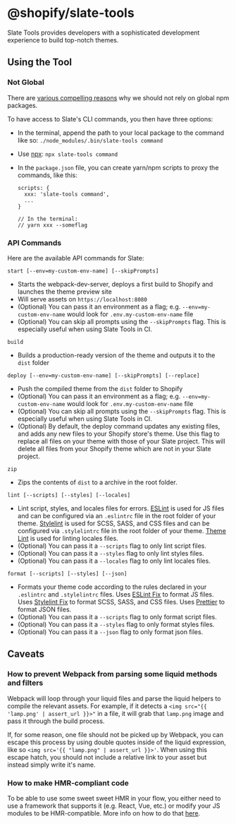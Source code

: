 # @shopify/slate-tools

Slate Tools provides developers with a sophisticated development experience to build top-notch themes.

## Using the Tool

### Not Global

There are [various compelling reasons](https://www.smashingmagazine.com/2016/01/issue-with-global-node-npm-packages/) why we should not rely on global npm packages.

To have access to Slate's CLI commands, you then have three options:

* In the terminal, append the path to your local package to the command like so: `./node_modules/.bin/slate-tools command`
* Use [npx](https://medium.com/@maybekatz/introducing-npx-an-npm-package-runner-55f7d4bd282b): `npx slate-tools command`
* In the `package.json` file, you can create yarn/npm scripts to proxy the commands, like this:

  ```
  scripts: {
    xxx: 'slate-tools command',
    ...
  }

  // In the terminal:
  // yarn xxx --someflag
  ```

### API Commands

Here are the available API commands for Slate:

`start [--env=my-custom-env-name] [--skipPrompts]`

* Starts the webpack-dev-server, deploys a first build to Shopify and launches the theme preview site
* Will serve assets on `https://localhost:8080`
* (Optional) You can pass it an environment as a flag; e.g. `--env=my-custom-env-name` would look for `.env.my-custom-env-name` file
* (Optional) You can skip all prompts using the `--skipPrompts` flag. This is especially useful when using Slate Tools in CI.

`build`

* Builds a production-ready version of the theme and outputs it to the `dist` folder

`deploy [--env=my-custom-env-name] [--skipPrompts] [--replace]`

* Push the compiled theme from the `dist` folder to Shopify
* (Optional) You can pass it an environment as a flag; e.g. `--env=my-custom-env-name` would look for `.env.my-custom-env-name` file
* (Optional) You can skip all prompts using the `--skipPrompts` flag. This is especially useful when using Slate Tools in CI.
* (Optional) By default, the deploy command updates any existing files, and adds any new files to your Shopify store's theme. Use this flag to replace all files on your theme with those of your Slate project. This will delete all files from your Shopify theme which are not in your Slate project.

`zip`

* Zips the contents of `dist` to a archive in the root folder.

`lint [--scripts] [--styles] [--locales]`

* Lint script, styles, and locales files for errors. [ESLint](https://eslint.org/) is used for JS files and can be configured via an `.eslintrc` file in the root folder of your theme. [Stylelint](https://stylelint.io/) is used for SCSS, SASS, and CSS files and can be configured via `.stylelintrc` file in the root folder of your theme. [Theme Lint](https://github.com/Shopify/theme-lint) is used for linting locales files.
* (Optional) You can pass it a `--scripts` flag to only lint script files.
* (Optional) You can pass it a `--styles` flag to only lint styles files.
* (Optional) You can pass it a `--locales` flag to only lint locales files.

`format [--scripts] [--styles] [--json]`

* Formats your theme code according to the rules declared in your `.eslintrc` and `.stylelintrc` files. Uses [ESLint Fix](https://eslint.org/docs/user-guide/command-line-interface#--fix) to format JS files. Uses [Stylelint Fix](https://stylelint.io/user-guide/faq/#how-do-i-automatically-fix-stylistic-violations) to format SCSS, SASS, and CSS files. Uses [Prettier](https://github.com/prettier/prettier) to format JSON files.
* (Optional) You can pass it a `--scripts` flag to only format script files.
* (Optional) You can pass it a `--styles` flag to only format styles files.
* (Optional) You can pass it a `--json` flag to only format json files.

## Caveats

### How to prevent Webpack from parsing some liquid methods and filters

Webpack will loop through your liquid files and parse the liquid helpers to compile the relevant assets. For example, if it detects a `<img src="{{ 'lamp.png' | assert_url }}>"` in a file, it will grab that `lamp.png` image and pass it through the build process.

If, for some reason, one file should not be picked up by Webpack, you can escape this process by using double quotes inside of the liquid expression, like so `<img src='{{ "lamp.png" | assert_url }}>'`. When using this escape hatch, you should not include a relative link to your asset but instead simply write it's name.

### How to make HMR-compliant code

To be able to use some sweet sweet HMR in your flow, you either need to use a framework that supports it (e.g. React, Vue, etc.) or modify your JS modules to be HMR-compatible. More info on how to do that [here](http://andrewhfarmer.com/webpack-hmr-tutorial/#part-2-code-changes).
